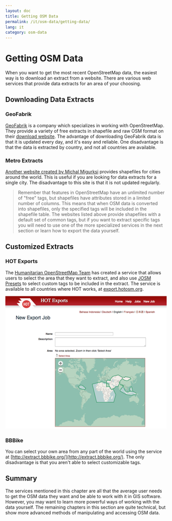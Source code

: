 ```yaml
---
layout: doc
title: Getting OSM Data
permalink: /it/osm-data/getting-data/
lang: it
category: osm-data
---
```


Getting OSM Data
=================
When you want to get the most recent OpenStreetMap data, the easiest way is
to download an extract from a website. There are various web services
that provide data extracts for an area of your choosing.

Downloading Data Extracts
--------------------------
### GeoFabrik
[GeoFabrik](http://geofabrik.de) is a company which specializes in working
with OpenStreetMap. They provide a variety of free extracts in shapefile and raw OSM format
on their [download website](http://download.geofabrik.de). The advantage of downloading
GeoFabrik data is that it is updated every day, and it's easy and reliable. One disadvantage is
that the data is extracted by country, and not all countries are available.

### Metro Extracts
[Another website created by Michal Migurksi](http://metro.teczno.com/) provides shapefiles for
cities around the world. This is useful if you are looking for data extracts for a single city.
The disadvantage to this site is that it is not updated regularly.

>	Remember that features in OpenStreetMap have an unlimited number of "free" tags,
>	but shapefiles have attributes stored in a limited number of columns. This means
>	that when OSM data is converted into shapefiles, only the specified tags will be
>	included in the shapefile table. The websites listed above provide shapefiles
>	with a default set of common tags, but if you want to extract specific tags
>	you will need to use one of the more specialized services in the next section
>	or learn how to export the data yourself.

Customized Extracts
-------------------
### HOT Exports
The [Humanitarian OpenStreetMap Team](http://hotosm.org) has created a service that allows users
to select the area that they want to extract, and also use [JOSM Presets](/en/editing/josm-presets)
to select custom tags to be included in the extract. The service is available to all countries where
HOT works, at [export.hotosm.org](http://export.hotosm.org).

![hot exports][]

### BBBike
You can select your own area from any part of the world using the service at [http://extract.bbbike.org/](http://extract.bbbike.org/). The only disadvantage is that you aren't able to select customizable tags.

Summary
-------
The services mentioned in this chapter are all that the average user needs to get the OSM
data they want and be able to work with it in GIS software. However, you may want to learn
more powerful ways of working with the data yourself. The remaining chapters in this section are
quite technical, but show more advanced methods of manipulating and accessing OSM data.


[hot exports]: /images/en/osm-data/getting-data/hot-exports.png
